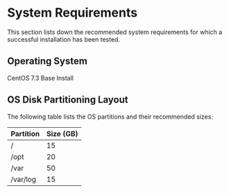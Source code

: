 # System Requirements

This section lists down the recommended system requirements for which a successful installation has been tested.

## Operating System
CentOS 7.3 Base Install

## OS Disk Partitioning Layout
The following table lists the OS partitions and their recommended sizes:

| Partition | Size (GB) |
| :-------- | :-------- |
| / | 15 |
| /opt | 20 |
| /var | 50 |
| /var/log | 15 |
